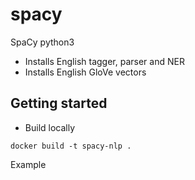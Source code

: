 # spacy

SpaCy python3

- Installs English tagger, parser and NER
- Installs English GloVe vectors

## Getting started

- Build locally

```
docker build -t spacy-nlp .
```

<!-- - (OR) Get latest from hub.docker.com

```
docker pull pasupulaphani/spacy-thrift:en
``` -->

Example
